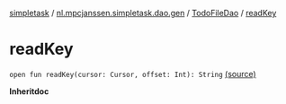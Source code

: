 [simpletask](../../index.md) / [nl.mpcjanssen.simpletask.dao.gen](../index.md) / [TodoFileDao](index.md) / [readKey](.)

# readKey

`open fun readKey(cursor: Cursor, offset: Int): String` [(source)](https://github.com/mpcjanssen/simpletask-android/blob/master/src/main/java/nl/mpcjanssen/simpletask/dao/gen/TodoFileDao.java#L66)

**Inheritdoc**

